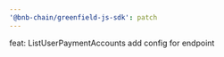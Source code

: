 ```yaml
---
'@bnb-chain/greenfield-js-sdk': patch
---
```


feat: ListUserPaymentAccounts add config for endpoint
